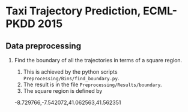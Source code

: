 
# Taxi Trajectory Prediction, ECML-PKDD 2015

## Data preprocessing

1. Find the boundary of all the trajectories in terms of a square region.
   1. This is achieved by the python scripts `Preprocessing/Bins/find_boundary.py`.
   1. The result is in the file `Preprocessing/Results/boundary`.
   1. The square region is defined by

	-8.729766,-7.542072,41.062563,41.562351